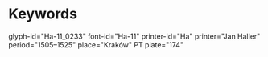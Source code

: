 # Keywords
glyph-id="Ha-11_0233"
font-id="Ha-11"
printer-id="Ha"
printer="Jan Haller"
period="1505–1525"
place="Kraków"
PT plate="174"
